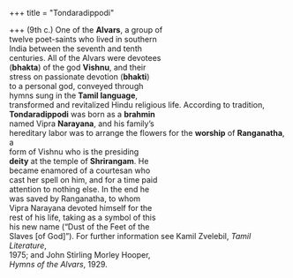 +++
title = "Tondaradippodi"

+++
(9th c.) One of the **Alvars**, a group of  
twelve poet-saints who lived in southern  
India between the seventh and tenth  
centuries. All of the Alvars were devotees  
(**bhakta**) of the god **Vishnu**, and their  
stress on passionate devotion (**bhakti**)  
to a personal god, conveyed through  
hymns sung in the **Tamil language**,  
transformed and revitalized Hindu religious life. According to tradition,  
**Tondaradippodi** was born as a **brahmin**  
named Vipra **Narayana**, and his family’s  
hereditary labor was to arrange the flowers for the **worship** of **Ranganatha**, a  
form of Vishnu who is the presiding  
**deity** at the temple of **Shrirangam**. He  
became enamored of a courtesan who  
cast her spell on him, and for a time paid  
attention to nothing else. In the end he  
was saved by Ranganatha, to whom  
Vipra Narayana devoted himself for the  
rest of his life, taking as a symbol of this  
his new name (“Dust of the Feet of the  
Slaves [of God]”). For further information see Kamil Zvelebil, *Tamil Literature*,  
1975; and John Stirling Morley Hooper,  
*Hymns of the Alvars*, 1929.